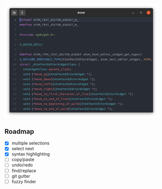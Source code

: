 ![screenshot](screenshot.png)

## Roadmap

- [x] multiple selections
- [x] select next
- [x] syntax highlighting
- [ ] copy/paste
- [ ] undo/redo
- [ ] find/replace
- [ ] git gutter
- [ ] fuzzy finder
